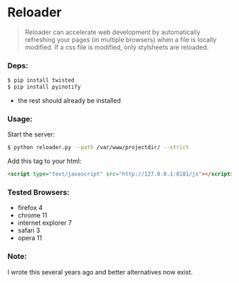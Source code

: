 # Reloader

> Reloader can accelerate web development by automatically refreshing your pages (in multiple browsers) when a file is locally modified. If a css file is modified, only stylsheets are reloaded.

### Deps:

``` sh
$ pip install twisted
$ pip install pyinotify
```

- the rest should already be installed

### Usage:

Start the server:

``` sh
$ python reloader.py --path /var/www/projectdir/ --strict
```
Add this tag to your html:

``` html
<script type="text/javascript" src="http://127.0.0.1:8181/js"></script>
```

### Tested Browsers:

* firefox 4
* chrome 11
* internet explorer 7
* safari 3
* opera 11

### Note:

I wrote this several years ago and better alternatives now exist.
